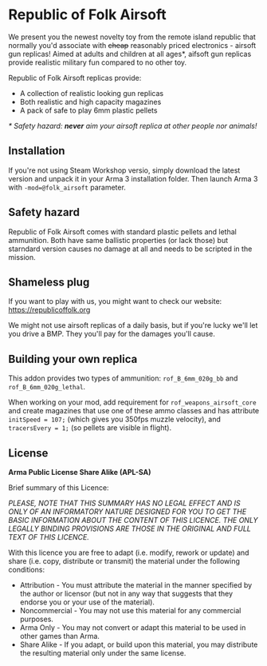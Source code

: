 Republic of Folk Airsoft
===============================================================================

We present you the newest novelty toy from the remote island republic that normally you'd associate with ~~cheap~~ reasonably priced electronics - airsoft gun replicas! Aimed at adults and children at all ages*, aifsoft gun replicas provide realistic military fun compared to no other toy.

Republic of Folk Airsoft replicas provide:

* A collection of realistic looking gun replicas
* Both realistic and high capacity magazines
* A pack of safe to play 6mm plastic pellets 

_* Safety hazard: __never__ aim your airsoft replica at other people nor animals!_


## Installation

If you're not using Steam Workshop versio, simply download the latest version and unpack it in your Arma 3 installation folder. Then launch Arma 3 with `-mod=@folk_airsoft` parameter.


## Safety hazard

Republic of Folk Airsoft comes with standard plastic pellets and lethal ammunition. Both have same ballistic properties (or lack those) but starndard version causes no damage at all and needs to be scripted in the mission.


## Shameless plug

If you want to play with us, you might want to check our website: https://republicoffolk.org

We might not use airsoft replicas of a daily basis, but if you're lucky we'll let you drive a BMP. They you'll pay for the damages you'll cause.


## Building your own replica

This addon provides two types of ammunition: `rof_B_6mm_020g_bb` and `rof_B_6mm_020g_lethal`.

When working on your mod, add requirement for `rof_weapons_airsoft_core` and create magazines that use one of these ammo classes and has attribute `initSpeed = 107;` (which gives you 350fps muzzle velocity), and `tracersEvery = 1;` (so pellets are visible in flight).


## License

**Arma Public License Share Alike (APL-SA)**

Brief summary of this Licence:

*PLEASE, NOTE THAT THIS SUMMARY HAS NO LEGAL EFFECT AND IS ONLY OF AN INFORMATORY NATURE DESIGNED FOR YOU TO GET THE BASIC INFORMATION ABOUT THE CONTENT OF THIS LICENCE. THE ONLY LEGALLY BINDING PROVISIONS ARE THOSE IN THE ORIGINAL AND FULL TEXT OF THIS LICENCE.*

With this licence you are free to adapt (i.e. modify, rework or update) and share (i.e. copy, distribute or transmit) the material under the following conditions:

* Attribution - You must attribute the material in the manner specified by the author or licensor (but not in any way that suggests that they endorse you or your use of the material).
* Noncommercial - You may not use this material for any commercial purposes.
* Arma Only - You may not convert or adapt this material to be used in other games than Arma.
* Share Alike - If you adapt, or build upon this material, you may distribute the resulting material only under the same license.
